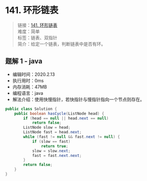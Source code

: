 # 141. 环形链表

> 链接：[141. 环形链表](https://leetcode-cn.com/problems/linked-list-cycle/)  
> 难度：简单  
> 标签：链表、双指针  
> 简介：给定一个链表，判断链表中是否有环。

## 题解 1 - java

- 编辑时间：2020.2.13
- 执行用时：0ms
- 内存消耗：47MB
- 编程语言：java
- 解法介绍：使用快慢指针，若快指针与慢指针指向一个节点则存在。

```java
public class Solution {
    public boolean hasCycle(ListNode head) {
        if (head == null || head.next == null)
			return false;
		ListNode slow = head;
		ListNode fast = head.next;
		while (fast != null && fast.next != null) {
			if (slow == fast)
				return true;
			slow = slow.next;
			fast = fast.next.next;
		}
		return false;
    }
}
```
